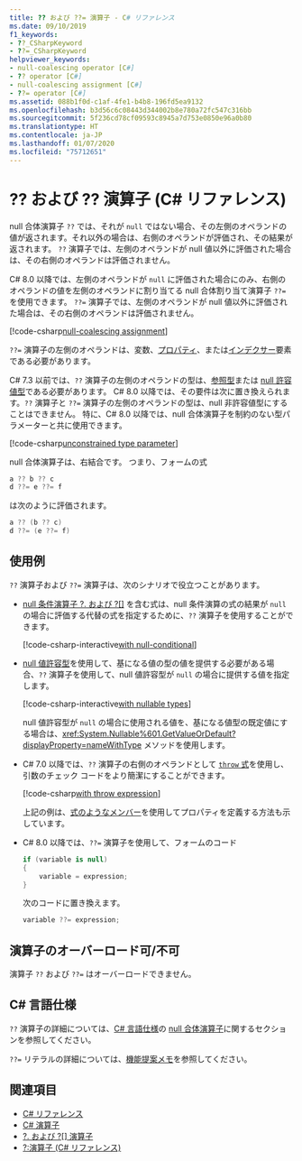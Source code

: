 ```yaml
---
title: ?? および ??= 演算子 - C# リファレンス
ms.date: 09/10/2019
f1_keywords:
- ??_CSharpKeyword
- ??=_CSharpKeyword
helpviewer_keywords:
- null-coalescing operator [C#]
- ?? operator [C#]
- null-coalescing assignment [C#]
- ??= operator [C#]
ms.assetid: 088b1f0d-c1af-4fe1-b4b8-196fd5ea9132
ms.openlocfilehash: b3d56c6c08443d344002b8e780a72fc547c316bb
ms.sourcegitcommit: 5f236cd78cf09593c8945a7d753e0850e96a0b80
ms.translationtype: HT
ms.contentlocale: ja-JP
ms.lasthandoff: 01/07/2020
ms.locfileid: "75712651"
---
```

# <a name="-and--operators-c-reference"></a>?? および ?? 演算子 (C# リファレンス)

null 合体演算子 `??` では、それが `null` ではない場合、その左側のオペランドの値が返されます。それ以外の場合は、右側のオペランドが評価され、その結果が返されます。 `??` 演算子では、左側のオペランドが null 値以外に評価された場合は、その右側のオペランドは評価されません。

C# 8.0 以降では、左側のオペランドが `null` に評価された場合にのみ、右側のオペランドの値を左側のオペランドに割り当てる null 合体割り当て演算子 `??=` を使用できます。 `??=` 演算子では、左側のオペランドが null 値以外に評価された場合は、その右側のオペランドは評価されません。

[!code-csharp[null-coalescing assignment](~/samples/csharp/language-reference/operators/NullCoalescingOperator.cs#Assignment)]

`??=` 演算子の左側のオペランドは、変数、[プロパティ](../../programming-guide/classes-and-structs/properties.md)、または[インデクサー](../../programming-guide/indexers/index.md)要素である必要があります。

C# 7.3 以前では、`??` 演算子の左側のオペランドの型は、[参照型](../keywords/reference-types.md)または [null 許容値型](../builtin-types/nullable-value-types.md)である必要があります。 C# 8.0 以降では、その要件は次に置き換えられます。`??` 演算子と `??=` 演算子の左側のオペランドの型は、null 非許容値型にすることはできません。 特に、C# 8.0 以降では、null 合体演算子を制約のない型パラメーターと共に使用できます。

[!code-csharp[unconstrained type parameter](~/samples/csharp/language-reference/operators/NullCoalescingOperator.cs#UnconstrainedType)]

null 合体演算子は、右結合です。 つまり、フォームの式

```csharp
a ?? b ?? c
d ??= e ??= f
```

は次のように評価されます。

```csharp
a ?? (b ?? c)
d ??= (e ??= f)
```

## <a name="examples"></a>使用例

`??` 演算子および `??=` 演算子は、次のシナリオで役立つことがあります。

- [null 条件演算子 ?. および ?[]](member-access-operators.md#null-conditional-operators--and-) を含む式は、null 条件演算の式の結果が `null` の場合に評価する代替の式を指定するために、`??` 演算子を使用することができます。

  [!code-csharp-interactive[with null-conditional](~/samples/csharp/language-reference/operators/NullCoalescingOperator.cs#WithNullConditional)]

- [null 値許容型](../builtin-types/nullable-value-types.md)を使用して、基になる値の型の値を提供する必要がある場合、`??` 演算子を使用して、null 値許容型が `null` の場合に提供する値を指定します。

  [!code-csharp-interactive[with nullable types](~/samples/csharp/language-reference/operators/NullCoalescingOperator.cs#WithNullableTypes)]

  null 値許容型が `null` の場合に使用される値を、基になる値型の既定値にする場合は、<xref:System.Nullable%601.GetValueOrDefault?displayProperty=nameWithType> メソッドを使用します。

- C# 7.0 以降では、`??` 演算子の右側のオペランドとして [`throw` 式](../keywords/throw.md#the-throw-expression)を使用し、引数のチェック コードをより簡潔にすることができます。

  [!code-csharp[with throw expression](~/samples/csharp/language-reference/operators/NullCoalescingOperator.cs#WithThrowExpression)]

  上記の例は、[式のようなメンバー](../../programming-guide/statements-expressions-operators/expression-bodied-members.md)を使用してプロパティを定義する方法も示しています。

- C# 8.0 以降では、`??=` 演算子を使用して、フォームのコード

  ```csharp
  if (variable is null)
  {
      variable = expression;
  }
  ```

  次のコードに置き換えます。

  ```csharp
  variable ??= expression;
  ```

## <a name="operator-overloadability"></a>演算子のオーバーロード可/不可

演算子 `??` および `??=` はオーバーロードできません。

## <a name="c-language-specification"></a>C# 言語仕様

`??` 演算子の詳細については、[C# 言語仕様](~/_csharplang/spec/introduction.md)の [null 合体演算子](~/_csharplang/spec/expressions.md#the-null-coalescing-operator)に関するセクションを参照してください。

`??=` リテラルの詳細については、[機能提案メモ](~/_csharplang/proposals/csharp-8.0/null-coalescing-assignment.md)を参照してください。

## <a name="see-also"></a>関連項目

- [C# リファレンス](../index.md)
- [C# 演算子](index.md)
- [?. および ?[] 演算子](member-access-operators.md#null-conditional-operators--and-)
- [?:演算子 (C# リファレンス)](conditional-operator.md)
